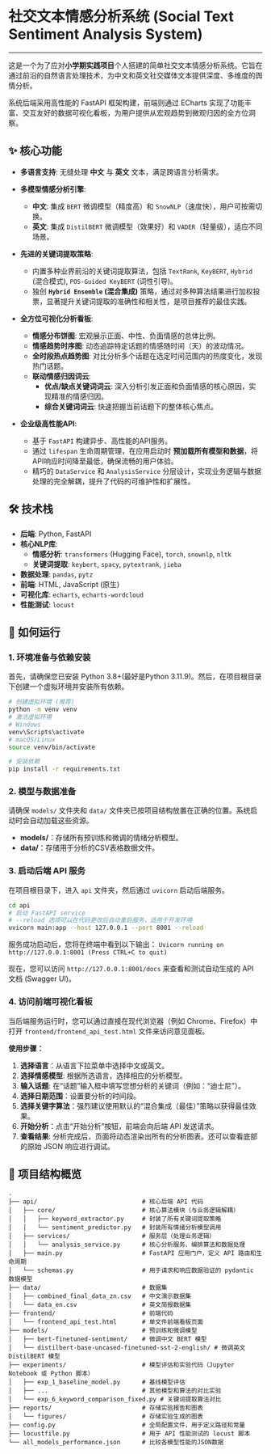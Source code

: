 # 社交文本情感分析系统 (Social Text Sentiment Analysis System)

-----

这是一个为了应对**小学期实践项目**个人搭建的简单社交文本情感分析系统。它旨在通过前沿的自然语言处理技术，为中文和英文社交媒体文本提供深度、多维度的舆情分析。

系统后端采用高性能的 FastAPI 框架构建，前端则通过 ECharts 实现了功能丰富、交互友好的数据可视化看板，为用户提供从宏观趋势到微观归因的全方位洞察。

## ✨ 核心功能

  * **多语言支持**: 无缝处理 **中文** 与 **英文** 文本，满足跨语言分析需求。

  * **多模型情感分析引擎**:

      * **中文**: 集成 `BERT` 微调模型（精度高）和 `SnowNLP`（速度快），用户可按需切换。
      * **英文**: 集成 `DistilBERT` 微调模型（效果好）和 `VADER`（轻量级），适应不同场景。

  * **先进的关键词提取策略**:

      * 内置多种业界前沿的关键词提取算法，包括 `TextRank`, `KeyBERT`, `Hybrid` (混合模式), `POS-Guided KeyBERT` (词性引导)。
      * 独创 **`Hybrid Ensemble` (混合集成)** 策略，通过对多种算法结果进行加权投票，显著提升关键词提取的准确性和相关性，是项目推荐的最佳实践。

  * **全方位可视化分析看板**:

      * **情感分布饼图**: 宏观展示正面、中性、负面情感的总体比例。
      * **情感趋势时序图**: 动态追踪特定话题的情感随时间（天）的波动情况。
      * **全时段热点趋势图**: 对比分析多个话题在选定时间范围内的热度变化，发现热门话题。
      * **联动情感归因词云**:
          * **优点/缺点关键词词云**: 深入分析引发正面和负面情感的核心原因，实现精准的情感归因。
          * **综合关键词词云**: 快速把握当前话题下的整体核心焦点。

  * **企业级高性能API**:

      * 基于 `FastAPI` 构建异步、高性能的API服务。
      * 通过 `lifespan` 生命周期管理，在应用启动时 **预加载所有模型和数据**，将API响应时间降至最低，确保流畅的用户体验。
      * 精巧的 `DataService` 和 `AnalysisService` 分层设计，实现业务逻辑与数据处理的完全解耦，提升了代码的可维护性和扩展性。

## 🛠️ 技术栈

  * **后端**: Python, FastAPI
  * **核心NLP库**:
      * **情感分析**: `transformers` (Hugging Face), `torch`, `snownlp`, `nltk`
      * **关键词提取**: `keybert`, `spacy`, `pytextrank`, `jieba`
  * **数据处理**: `pandas`, `pytz`
  * **前端**: HTML, JavaScript (原生)
  * **可视化库**: `echarts`, `echarts-wordcloud`
  * **性能测试**: `locust`

## 🚀 如何运行

### 1\. 环境准备与依赖安装

首先，请确保您已安装 Python 3.8+(最好是Python 3.11.9)。然后，在项目根目录下创建一个虚拟环境并安装所有依赖。

```bash
# 创建虚拟环境 (推荐)
python -m venv venv
# 激活虚拟环境
# Windows
venv\Scripts\activate
# macOS/Linux
source venv/bin/activate

# 安装依赖
pip install -r requirements.txt
```

### 2\. 模型与数据准备

请确保 `models/` 文件夹和 `data/` 文件夹已按项目结构放置在正确的位置。系统启动时会自动加载这些资源。

  * **models/**：存储所有预训练和微调的情绪分析模型。
  * **data/**：存储用于分析的CSV表格数据文件。

### 3\. 启动后端 API 服务

在项目根目录下，进入 `api` 文件夹，然后通过 `uvicorn` 启动后端服务。

```bash
cd api
# 启动 FastAPI service
# --reload 选项可以在代码更改后自动重启服务，适用于开发环境
uvicorn main:app --host 127.0.0.1 --port 8001 --reload
```

服务成功启动后，您将在终端中看到以下输出：
`Uvicorn running on http://127.0.0.1:8001 (Press CTRL+C to quit)`

现在，您可以访问 `http://127.0.0.1:8001/docs` 来查看和测试自动生成的 API 文档 (Swagger UI)。

### 4\. 访问前端可视化看板

当后端服务运行时，您可以通过直接在现代浏览器（例如 Chrome、Firefox）中打开 `frontend/frontend_api_test.html` 文件来访问意见面板。

**使用步骤：**

1.  **选择语言**：从语言下拉菜单中选择中文或英文。
2.  **选择情感模型**: 根据所选语言，选择相应的分析模型。
3.  **输入话题**: 在“话题”输入框中填写您想分析的关键词（例如：“迪士尼”）。
4.  **选择日期范围**：设置要分析的时间段。
5.  **选择关键字算法**：强烈建议使用默认的“混合集成（最佳）”策略以获得最佳效果。
6.  **开始分析**：点击“开始分析”按钮，前端会向后端 API 发送请求。
7.  **查看结果**: 分析完成后，页面将动态渲染出所有的分析图表。还可以查看底部的原始 JSON 响应进行调试。

## 📁 项目结构概览

```
.
├── api/                             # 核心后端 API 代码
│   ├── core/                        # 核心算法模块（与业务逻辑解耦）
│   │   ├── keyword_extractor.py     # 封装了所有关键词提取策略
│   │   └── sentiment_predictor.py   # 封装所有情绪分析模型调用
│   ├── services/                    # 服务层（处理业务逻辑）
│   │   └── analysis_service.py      # 核心分析服务、编排算法和数据处理
│   ├── main.py                      # FastAPI 应用门户，定义 API 路由和生命周期
│   └── schemas.py                   # 用于请求和响应数据验证的 pydantic 数据模型
├── data/                            # 数据集
│   ├── combined_final_data_zn.csv   # 中文演示数据集
│   └── data_en.csv                  # 英文简报数据集
├── frontend/                        # 前端代码
│   └── frontend_api_test.html       # 单文件前端看板页面
├── models/                          # 预训练和微调模型
│   ├── bert-finetuned-sentiment/    # 微调中文 BERT 模型
│   └── distilbert-base-uncased-finetuned-sst-2-english/ # 微调英文 DistilBERT 模型
├── experiments/                     # 模型评估和实验代码（Jupyter Notebook 或 Python 脚本）
│   ├── exp_1_baseline_model.py      # 基线模型评估
│   ├── ...                          # 其他模型和算法的对比实验
│   └── exp_6_keyword_comparison_fixed.py # 关键词提取算法对比
├── reports/                         # 存储实验报告和图表
│   └── figures/                     # 存储实验生成的图表
├── config.py                        # 全局配置文件，用于定义路径和常量
├── locustfile.py                    # 用于 API 性能测试的 locust 脚本
└── all_models_performance.json      # 比较各模型性能的JSON数据
```
